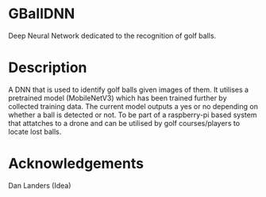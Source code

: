 # GBallDNN

Deep Neural Network dedicated to the recognition of golf balls.

# Description

A DNN that is used to identify golf balls given images of them. It utilises a pretrained model (MobileNetV3) which has been trained further by collected training data. The current model outputs
a yes or no depending on whether a ball is detected or not. To be part of a raspberry-pi based system that attatches to a drone and can be utilised by golf courses/players to locate lost balls.

# Acknowledgements

Dan Landers (Idea)
